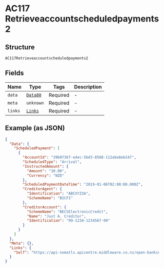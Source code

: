 
# AC117 Retrieveaccountscheduledpayments 2

## Structure

`AC117Retrieveaccountscheduledpayments2`

## Fields

| Name | Type | Tags | Description |
|  --- | --- | --- | --- |
| `data` | [`Data80`](../../doc/models/data-80.md) | Required | - |
| `meta` | `unknown` | Required | - |
| `links` | [`Links`](../../doc/models/links.md) | Required | - |

## Example (as JSON)

```json
{
  "Data": {
    "ScheduledPayment": [
      {
        "AccountId": "39b0736f-e4ec-5bd3-8588-112abe8eb247",
        "ScheduledType": "Arrival",
        "InstructedAmount": {
          "Amount": "10.00",
          "Currency": "NZD"
        },
        "ScheduledPaymentDateTime": "2019-01-06T02:00:00.000Z",
        "CreditorAgent": {
          "Identification": "ABCXYZ3A",
          "SchemeName": "BICFI"
        },
        "CreditorAccount": {
          "SchemeName": "BECSElectronicCredit",
          "Name": "Just A. Creditor",
          "Identification": "99-1234-1234567-99"
        }
      }
    ]
  },
  "Meta": {},
  "Links": {
    "Self": "https://api-nomatls.apicentre.middleware.co.nz/open-banking-nz/v2.1/accounts/39b0736f-e4ec-5bd3-8588-112abe8eb247/scheduled-payments"
  }
}
```

